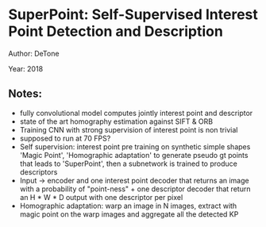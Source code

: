 # SuperPoint: Self-Supervised Interest Point Detection and Description

Author: DeTone

Year: 2018

Notes:
---
* fully convolutional model computes jointly interest point and descriptor
* state of the art homography estimation against SIFT & ORB
* Training CNN with strong supervision of interest point is non trivial
* supposed to run at 70 FPS?
* Self supervision: interest point pre training on synthetic simple shapes 'Magic Point', 'Homographic adaptation' to generate pseudo gt points that leads to 'SuperPoint', then a subnetwork is trained to produce descriptors
* Input -> encoder and one interest point decoder that returns an image with a probability of "point-ness" + one descriptor decoder that return an H * W * D output with one descriptor per pixel
* Homographic adaptation: warp an image in N images, extract with magic point on the warp images and aggregate all the detected KP